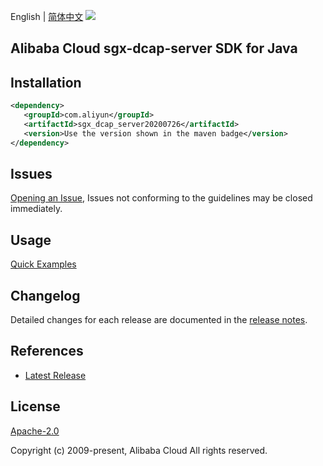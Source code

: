 English | [简体中文](README-CN.md)
![](https://aliyunsdk-pages.alicdn.com/icons/AlibabaCloud.svg)

## Alibaba Cloud sgx-dcap-server SDK for Java

## Installation

```xml
<dependency>
   <groupId>com.aliyun</groupId>
   <artifactId>sgx_dcap_server20200726</artifactId>
   <version>Use the version shown in the maven badge</version>
</dependency>
```

## Issues
[Opening an Issue](https://github.com/aliyun/alibabacloud-java-sdk/issues/new), Issues not conforming to the guidelines may be closed immediately.

## Usage
[Quick Examples](https://github.com/aliyun/alibabacloud-java-sdk/blob/master/docs/0-Examples-EN.md#quick-examples)

## Changelog
Detailed changes for each release are documented in the [release notes](./ChangeLog.txt).

## References
* [Latest Release](https://github.com/aliyun/alibabacloud-java-sdk/)

## License
[Apache-2.0](http://www.apache.org/licenses/LICENSE-2.0)

Copyright (c) 2009-present, Alibaba Cloud All rights reserved.